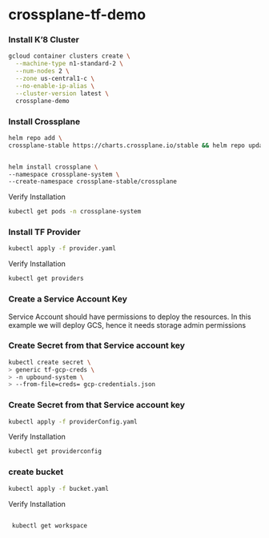 # crossplane-tf-demo
### Install K’8 Cluster 

```sh
gcloud container clusters create \
  --machine-type n1-standard-2 \
  --num-nodes 2 \
  --zone us-central1-c \
  --no-enable-ip-alias \
  --cluster-version latest \
  crossplane-demo
```  
  

### Install Crossplane

```sh
helm repo add \
crossplane-stable https://charts.crossplane.io/stable && helm repo update
```

```sh

helm install crossplane \
--namespace crossplane-system \
--create-namespace crossplane-stable/crossplane
```
Verify Installation
```sh
kubectl get pods -n crossplane-system
```
### Install TF Provider

```sh
kubectl apply -f provider.yaml
```
Verify Installation
```sh
kubectl get providers
```

### Create a Service Account Key

Service Account should have permissions to deploy the resources. In this example we will deploy GCS, hence it needs storage admin permissions

###  Create Secret from that Service account key

```sh
kubectl create secret \
> generic tf-gcp-creds \
> -n upbound-system \
> --from-file=creds= gcp-credentials.json
```
###  Create Secret from that Service account key

```sh
kubectl apply -f providerConfig.yaml
```

Verify Installation

```sh
kubectl get providerconfig
```
### create bucket 

```sh
kubectl apply -f bucket.yaml
```
Verify Installation

```sh
 
 kubectl get workspace
```

